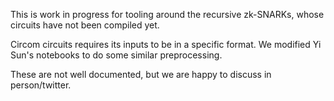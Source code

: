 This is work in progress for tooling around the recursive zk-SNARKs, whose circuits have not been compiled yet.

Circom circuits requires its inputs to be in a specific format.  We modified Yi Sun's notebooks to do some similar preprocessing.

These are not well documented, but we are happy to discuss in person/twitter.
